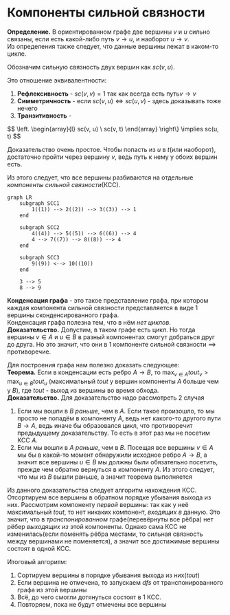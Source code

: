 # Компоненты сильной связности
**Определение.** В ориентированном графе две вершины $v$ и $u$ сильно связаны, если есть какой-либо путь $v \to u$, и наоборот $u \to v$. \
Из определения также следует, что данные вершины лежат в каком-то цикле.

Обозначим сильную связность двух вершин как $sc(v, u)$.

Это отношение эквивалентности:
1. **Рефлексивность** - $sc(v, v) = 1$ так как всегда есть путь$v \to v$
2. **Симметричность** - если $sc(v, u) \iff sc(u, v)$ - здесь доказывать тоже нечего
3. **Транзитивность** - 
   
$$
\left.
\begin{array}{l}
sc(v, u) \\
sc(v, t)
\end{array}
\right\\} \implies
sc(u, t)
$$

Доказательство очень простое. Чтобы попасть из $u$ в $t$(или наоборот), достаточно пройти через вершину $v$, ведь путь к нему у обоих вершин есть. 

Из этого следует, что все вершины разбиваются на отдельные *компоненты сильной связности*(КСС). 

```mermaid
graph LR
    subgraph SCC1
		1((1)) --> 2((2)) --> 3((3)) --> 1
	end

	subgraph SCC2
		4((4)) --> 5((5)) --> 6((6)) --> 4
		4 --> 7((7)) --> 8((8)) --> 4
	end

	subgraph SCC3
		9((9)) <--> 10((10))
	end

	3 --> 5
	8 --> 9
```

**Конденсация графа** - это такое представление графа, при котором каждая компонента сильной связности представляется в виде 1 вершины сконденсированного графа. \
Конденсация графа полезна тем, что в нём *нет циклов*. \
**Доказательство.** Допустим, в таком графе есть цикл. Но тогда вершины $v \in A$ и $u \in B$ в разный компонентах смогут добраться друг до друга. Но это значит, что они в 1 компоненте сильной связности $\implies$ противоречие.

Для построения графа нам полезно доказать следующее: \
**Теорема.** Если в конденсации есть ребро $A \to B$, то $\max_{v \in A} tout_v > \max_{u \in B} tout_u$ (максимальный $tout$ у вершин компоненты $A$ больше чем у $B$), где $tout$ - выход из вершины во время обхода. \
**Доказательство.** Для доказательство надо рассмотреть 2 случая
1. Если мы вошли в $B$ *раньше*, чем в $A$. Если такое произошло, то мы просто не попадём в компоненту $A$, ведь нет какого-то другого пути $B \to A$, ведь иначе бы образовался цикл, что противоречит предыдущему доказательству. То есть в этот раз мы не посетим КСС $A$.
2. Если мы вошли в $A$ *раньше*, чем в $B$. Посещая все вершины $v \in A$ мы бы в какой-то момент обнаружили исходное ребро $A \to B$, а значит все вершины $u \in B$ мы должны были обязательно посетить, прежде чем обратно вернуться в компоненту $A$. Из этого следует, что мы из $B$ вышли раньше, а значит теорема выполняется 

Из данного доказательства следует алгоритм нахождения КСС. Отсортируем все вершины в обратном порядке убывания выхода из них. Рассмотрим компоненту *первой* вершины: так как у неё максимальный $tout$, то нет никаких компонент, *входящих в* данную. Это значит, что в *транспонированном* графе(перевёрнуты все рёбра) нет рёбер *выходящих из* этой компоненты. Однако сама КСС не изменилась(если поменять рёбра местами, то сильная связность между вершинами не поменяется), а значит все достижимые вершины состоят в одной КСС.

Итоговый алгоритм:
1. Сортируем вершины в порядке убывания выхода из них($tout$)
2. Если вершина не отмечена, то запускаем $dfs$ от транспонированного графа из этой вершины
3. Всё, до чего смогли дотянуться состоят в 1 КСС.
4. Повторяем, пока не будут отмечены все вершины